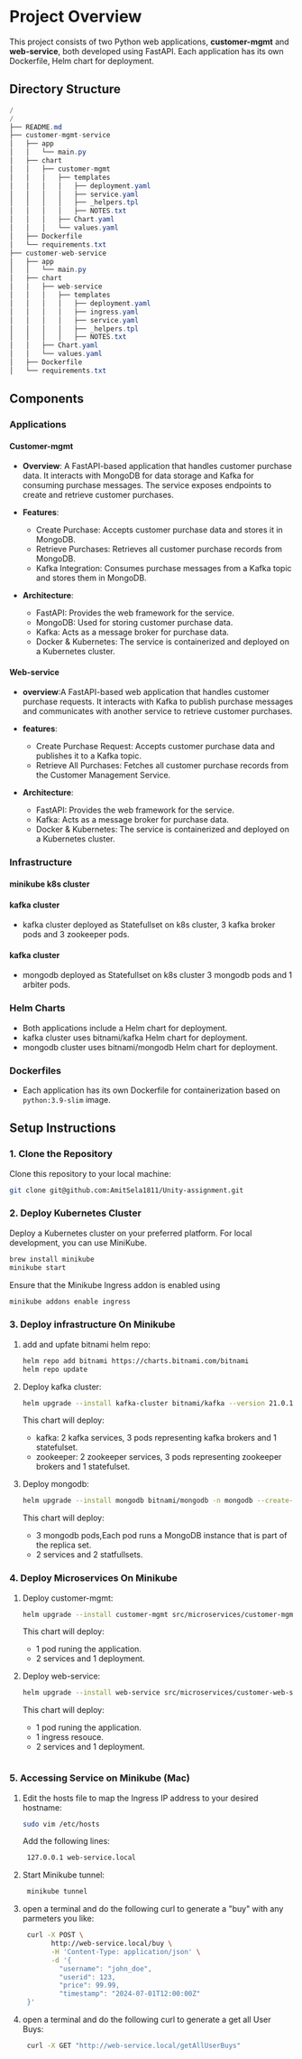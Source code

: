 # Project Overview

This project consists of two Python web applications, **customer-mgmt** and **web-service**, both developed using FastAPI. Each application has its own Dockerfile, Helm chart for deployment.

## Directory Structure
```csharp
/
/
├── README.md
├── customer-mgmt-service
│   ├── app
│   │   └── main.py
│   ├── chart
│   │   ├── customer-mgmt
│   │   │   ├── templates
│   │   │   │   ├── deployment.yaml
│   │   │   │   ├── service.yaml
│   │   │   │   ├── _helpers.tpl
│   │   │   │   ├── NOTES.txt
│   │   │   ├── Chart.yaml
│   │   │   └── values.yaml
│   ├── Dockerfile
│   └── requirements.txt
├── customer-web-service
│   ├── app
│   │   └── main.py
│   ├── chart
│   │   ├── web-service
│   │   │   ├── templates
│   │   │   │   ├── deployment.yaml
│   │   │   │   ├── ingress.yaml
│   │   │   │   ├── service.yaml
│   │   │   │   ├── _helpers.tpl
│   │   │   │   ├── NOTES.txt
│   │   ├── Chart.yaml
│   │   └── values.yaml
│   ├── Dockerfile
│   └── requirements.txt

```


## Components

### Applications
  #### Customer-mgmt
- **Overview**: A FastAPI-based application that handles customer purchase data. It interacts with MongoDB for data storage and Kafka for consuming purchase messages. The service exposes endpoints to create and retrieve customer purchases.
- **Features**: 
  - Create Purchase: Accepts customer purchase data and stores it in MongoDB.
  - Retrieve Purchases: Retrieves all customer purchase records from MongoDB.
  - Kafka Integration: Consumes purchase messages from a Kafka topic and stores them in MongoDB.
 
- **Architecture**:
  - FastAPI: Provides the web framework for the service.
  - MongoDB: Used for storing customer purchase data.
  - Kafka: Acts as a message broker for purchase data.
  - Docker & Kubernetes: The service is containerized and deployed on a Kubernetes cluster. 
        
#### Web-service
- **overview**:A FastAPI-based web application that handles customer purchase requests. It interacts with Kafka to publish purchase messages and communicates with another service to retrieve customer purchases.
- **features**: 
  - Create Purchase Request: Accepts customer purchase data and publishes it to a Kafka topic.
  - Retrieve All Purchases: Fetches all customer purchase records from the Customer Management Service.
 
- **Architecture**:
  - FastAPI: Provides the web framework for the service.
  - Kafka: Acts as a message broker for purchase data.
  - Docker & Kubernetes: The service is containerized and deployed on a Kubernetes cluster.
 
### Infrastructure 
  #### minikube k8s cluster
  #### kafka cluster
  - kafka cluster deployed as Statefullset on k8s cluster, 3 kafka broker pods and 3 zookeeper pods.
  #### kafka cluster
  - mongodb deployed as Statefullset on k8s cluster 3 mongodb pods and 1 arbiter pods.
        
    
### Helm Charts
- Both applications include a Helm chart for deployment.
- kafka cluster uses bitnami/kafka Helm chart for deployment.
- mongodb cluster uses bitnami/mongodb Helm chart for deployment.

### Dockerfiles
- Each application has its own Dockerfile for containerization based on `python:3.9-slim` image.

## Setup Instructions

### 1. Clone the Repository

Clone this repository to your local machine:

```bash
git clone git@github.com:AmitSela1811/Unity-assignment.git
```

### 2. Deploy Kubernetes Cluster

Deploy a Kubernetes cluster on your preferred platform. For local development, you can use MiniKube. 
```bash
brew install minikube
minikube start
```
Ensure that the Minikube Ingress addon is enabled using
```bash
minikube addons enable ingress
```

### 3. Deploy infrastructure On Minikube
1. add and upfate bitnami helm repo:
    ```bash
    helm repo add bitnami https://charts.bitnami.com/bitnami
    helm repo update
    ```
   
2. Deploy kafka cluster:

    ```bash
    helm upgrade --install kafka-cluster bitnami/kafka --version 21.0.1 -n kafka-cluster  --create-namespace --set replicaCount=3 --set zookeeper.replicaCount=3
    ```
    This chart will deploy:
    - kafka: 2 kafka services, 3 pods representing kafka brokers and 1 statefulset.
    - zookeeper: 2 zookeeper services, 3 pods representing zookeeper brokers and 1 statefulset.

3. Deploy mongodb:

    ```bash
    helm upgrade --install mongodb bitnami/mongodb -n mongodb --create-namespace --set architecture=replicaset,auth.rootPassword=secretpassword,auth.username=my-user,auth.password=my-password,auth.database=my-database --set replicaCount=3
    ```
    This chart will deploy:
    - 3 mongodb pods,Each pod runs a MongoDB instance that is part of the replica set.
    - 2 services and 2 statfullsets.


### 4. Deploy Microservices On Minikube

1. Deploy customer-mgmt:

    ```bash
    helm upgrade --install customer-mgmt src/microservices/customer-mgmt-service/chart/customer-mgmt -n customer-mgmt --create-namespace
    ```
    This chart will deploy:
    - 1 pod runing the application.
    - 2 services and 1 deployment.
  
2. Deploy web-service:

    ```bash
    helm upgrade --install web-service src/microservices/customer-web-service/chart/web-service -n web-service --create-namespace
    ```
    This chart will deploy:
    - 1 pod runing the application.
    - 1 ingress resouce.
    - 2 services and 1 deployment.
    ```

### 5. Accessing Service on Minikube (Mac)

1. Edit the hosts file to map the Ingress IP address to your desired hostname:

    ```bash
    sudo vim /etc/hosts
    ```

    Add the following lines:

    ```bash
     127.0.0.1 web-service.local
    ```

2. Start Minikube tunnel:

    ```bash
     minikube tunnel
    ```
3. open a terminal and do the following curl to generate a "buy" with any parmeters you like:
   ```bash
    curl -X POST \ 
          http://web-service.local/buy \
          -H 'Content-Type: application/json' \
          -d '{
            "username": "john_doe",
            "userid": 123,
            "price": 99.99,
            "timestamp": "2024-07-01T12:00:00Z"
    }'
    ```
   
4. open a terminal and do the following curl to generate a get all User Buys:
   ```bash
    curl -X GET "http://web-service.local/getAllUserBuys"
    ```


